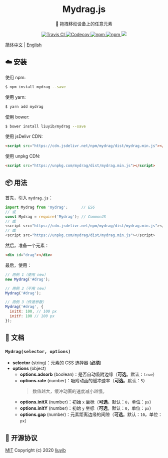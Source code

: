 <h1 align="center">Mydrag.js</h1>

<p align="center">🐾 拖拽移动设备上的任意元素</p>

<p align="center">
  <a href="https://travis-ci.com/github/liuyib/mydrag" target="_blank" rel="noopener noreferrer">
    <img alt="Travis CI" src="https://img.shields.io/travis/com/liuyib/mydrag">
  </a>
  <a href="https://codecov.io/gh/liuyib/mydrag" target="_blank" rel="noopener noreferrer">
    <img alt="Codecov" src="https://img.shields.io/codecov/c/github/liuyib/mydrag">
  </a>
  <a href="https://www.npmjs.com/package/mydrag" target="_blank" rel="noopener noreferrer">
    <img alt="npm" src="https://img.shields.io/npm/dt/mydrag">
  </a>
  <a href="https://www.npmjs.com/package/mydrag" target="_blank" rel="noopener noreferrer">
    <img alt="npm" src="https://img.shields.io/npm/v/mydrag">
  </a>
  <a href="https://github.com/liuyib/mydrag/blob/master/LICENSE" target="_blank" rel="noopener noreferrer">
    <img src="https://img.shields.io/github/license/liuyib/mydrag" />
  </a>
</p>

[简体中文](https://github.com/liuyib/mydrag/blob/master/README.md) | [English](https://github.com/liuyib/mydrag/blob/master/README_en-US.md)

## :cloud: 安装

使用 npm:

```bash
$ npm install mydrag --save
```

使用 yarn:

```bash
$ yarn add mydrag
```

使用 bower:

```bash
$ bower install liuyib/mydrag --save
```

使用 jsDelivr CDN:

```html
<script src="https://cdn.jsdelivr.net/npm/mydrag/dist/mydrag.min.js"></script>
```

使用 unpkg CDN:

```html
<script src="https://unpkg.com/mydrag/dist/mydrag.min.js"></script>
```

## :package: 用法

首先，引入 `mydrag.js`：

```js
import Mydrag from 'mydrag';      // ES6
// 或
const Mydrag = require('Mydrag'); // CommonJS
// 或
<script src="https://cdn.jsdelivr.net/npm/mydrag/dist/mydrag.min.js"></script>
// 或
<script src="https://unpkg.com/mydrag/dist/mydrag.min.js"></script>
```

然后，准备一个元素：

```html
<div id="drag"></div>
```

最后，使用：

```js
// 用例 1（使用 new）
new Mydrag('#drag');

// 用例 2（不用 new）
Mydrag('#drag');

// 用例 3（传递参数）
Mydrag('#drag', {
  initX: 100, // 100 px
  initY: 100 // 100 px
});
```

## :memo: 文档

### `Mydrag(selector, options)`

- **selector** (string)：元素的 CSS 选择器 (**必须**)
- **options** (object)
  - **options.adsorb** (boolean)：是否自动吸附边缘（**可选**。默认：`true`）
  - **options.rate** (number)：吸附动画的缓冲速率（**可选**。默认：`5`）
    > 数值越大，缓冲动画的速度减小越慢。
  - **options.initX** (number)：初始 `x` 坐标（**可选**。默认：`0`，单位：`px`）
  - **options.initY** (number)：初始 `y` 坐标（**可选**。默认：`0`，单位：`px`）
  - **options.gap** (number)：元素距离边缘的间隙（**可选**。默认：`10`，单位：`px`）

## :handshake: 开源协议

[MIT](https://github.com/liuyib/mydrag/blob/master/LICENSE) Copyright (c) 2020 [liuyib](https://github.com/liuyib/)
